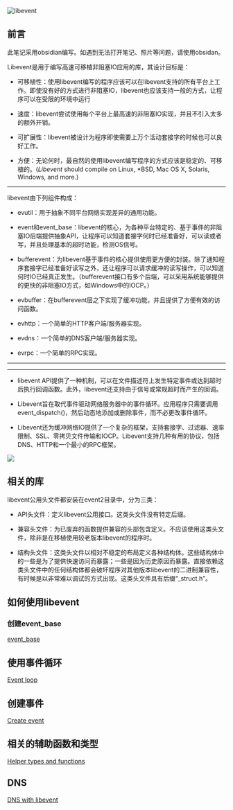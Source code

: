 ![libevent](images/libevent.png)
 
## 前言

此笔记采用obsidian编写。如遇到无法打开笔记、照片等问题，请使用obsidan。

Libevent是用于编写高速可移植非阻塞IO应用的库，其设计目标是：

- 可移植性：使用libevent编写的程序应该可以在libevent支持的所有平台上工作。即使没有好的方式进行非阻塞IO，libevent也应该支持一般的方式，让程序可以在受限的环境中运行
    
- 速度：libevent尝试使用每个平台上最高速的非阻塞IO实现，并且不引入太多的额外开销。
    
- 可扩展性：libevent被设计为程序即使需要上万个活动套接字的时候也可以良好工作。
    
- 方便：无论何时，最自然的使用libevent编写程序的方式应该是稳定的、可移植的。(_Libevent_ should compile on Linux, *BSD, Mac OS X, Solaris, Windows, and more.)
---


libevent由下列组件构成：

- evutil：用于抽象不同平台网络实现差异的通用功能。
    
- event和event_base：libevent的核心，为各种平台特定的、基于事件的非阻塞IO后端提供抽象API，让程序可以知道套接字何时已经准备好，可以读或者写，并且处理基本的超时功能，检测OS信号。
    
- bufferevent：为libevent基于事件的核心提供使用更方便的封装。除了通知程序套接字已经准备好读写之外，还让程序可以请求缓冲的读写操作，可以知道何时IO已经真正发生。（bufferevent接口有多个后端，可以采用系统能够提供的更快的非阻塞IO方式，如Windows中的IOCP。）
    
- evbuffer：在bufferevent层之下实现了缓冲功能，并且提供了方便有效的访问函数。
    
- evhttp：一个简单的HTTP客户端/服务器实现。
    
- evdns：一个简单的DNS客户端/服务器实现。
    
- evrpc：一个简单的RPC实现。

---

---
- libevent API提供了一种机制，可以在文件描述符上发生特定事件或达到超时后执行回调函数。此外，libevent还支持由于信号或常规超时而产生的回调。
    
- Libevent旨在取代事件驱动网络服务器中的事件循环。应用程序只需要调用event_dispatch()，然后动态地添加或删除事件，而不必更改事件循环。
    
- Libevent还为缓冲网络IO提供了一个复杂的框架，支持套接字、过滤器、速率限制、SSL、零拷贝文件传输和IOCP。Libevent支持几种有用的协议，包括DNS、HTTP和一个最小的RPC框架。

![](images/Pasted%20image%2020240904111332.png) 


## 相关的库
libevent公用头文件都安装在event2目录中，分为三类：

- API头文件：定义libevent公用接口。这类头文件没有特定后缀。
    
- 兼容头文件：为已废弃的函数提供兼容的头部包含定义。不应该使用这类头文件，除非是在移植使用较老版本libevent的程序时。
    
- 结构头文件：这类头文件以相对不稳定的布局定义各种结构体。这些结构体中的一些是为了提供快速访问而暴露；一些是因为历史原因而暴露。直接依赖这类头文件中的任何结构体都会破坏程序对其他版本libevent的二进制兼容性，有时候是以非常难以调试的方式出现。这类头文件具有后缀“_struct.h”。

## 如何使用libevent

### 创建event_base
 [event_base](event_base.md)
 
## 使用事件循环
 [Event loop](Event%20loop.md)

## 创建事件
[Create event](Create%20event.md)

## 相关的辅助函数和类型
[Helper types and functions](Helper%20types%20and%20functions.md)

## DNS
[DNS with libevent](DNS%20with%20libevent.md)

 
